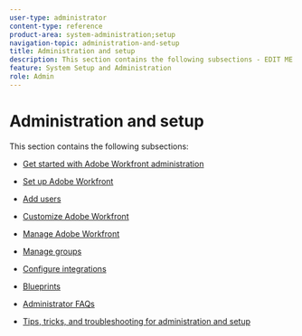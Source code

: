 ```yaml
---
user-type: administrator
content-type: reference
product-area: system-administration;setup
navigation-topic: administration-and-setup
title: Administration and setup
description: This section contains the following subsections - EDIT ME.
feature: System Setup and Administration
role: Admin
---
```


# Administration and setup

This section contains the following subsections:

* [Get started with Adobe Workfront administration](../administration-and-setup/get-started-wf-administration/get-started-with-wf-administration.md)
  <!--
  <li data-mc-conditions="QuicksilverOrClassic.Draft mode"><a href="../administration-and-setup/adobe-admin-console/wf-admin-in-admin-console.md" class="MCXref xref" xrefformat="{para}">Workfront administration in the Adobe Admin Console</a> </li>
  -->

* [Set up Adobe Workfront](../administration-and-setup/set-up-workfront/set-up-workfront.md) 
* [Add users](../administration-and-setup/add-users/add-users.md) 
* [Customize Adobe Workfront](../administration-and-setup/customize-workfront/customize-workfront.md) 
* [Manage Adobe Workfront](../administration-and-setup/manage-workfront/manage-workfront.md) 
* [Manage groups](../administration-and-setup/manage-groups/manage-groups.md) 
* [Configure integrations](../administration-and-setup/configure-integrations/workfront-integrations.md) 
* [Blueprints](../administration-and-setup/blueprints/blueprints.md) 
* [Administrator FAQs](../administration-and-setup/administrator-faqs/adminstrator-faqs.md) 
* [Tips, tricks, and troubleshooting for administration and setup](../administration-and-setup/tips-tricks-and-troubleshooting/ttt-admin-setup.md)

